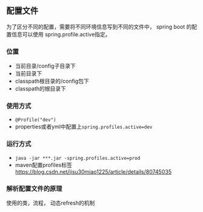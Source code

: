 ## 配置文件
为了区分不同的配置，需要将不同环境信息写到不同的文件中， spring boot 的配置信息可以使用
spring.profile.active指定。

### 位置
-	当前目录/config子目录下
-	当前目录下
-	classpath根目录的/config包下
-	classpath的根目录下

### 使用方式
-	`@Profile("dev")`
-	properties或者yml中配置上`spring.profiles.active=dev`
### 运行方式
-	`java -jar ***.jar -spring.profiles.active=prod`
-	maven配置profiles标签
https://blog.csdn.net/jisu30miao1225/article/details/80745035

### 解析配置文件的原理
使用的类，流程， 动态refresh的机制


